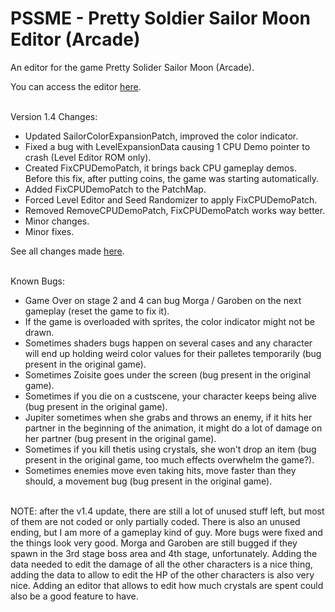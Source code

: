 # PSSME - Pretty Soldier Sailor Moon Editor (Arcade)
An editor for the game Pretty Solider Sailor Moon (Arcade).
<br/>

You can access the editor [here](https://gamehackfan.github.io/pssme/).
<br/><br/>

Version 1.4 Changes:
- Updated SailorColorExpansionPatch, improved the color indicator.
- Fixed a bug with LevelExpansionData causing 1 CPU Demo pointer to crash (Level Editor ROM only).
- Created FixCPUDemoPatch, it brings back CPU gameplay demos. Before this fix, after putting coins, the game was starting automatically.
- Added FixCPUDemoPatch to the PatchMap.
- Forced Level Editor and Seed Randomizer to apply FixCPUDemoPatch.
- Removed RemoveCPUDemoPatch, FixCPUDemoPatch works way better.
- Minor changes.
- Minor fixes.

See all changes made [here](https://github.com/GameHackFan/pssme/blob/main/changelog).
<br/><br/>

Known Bugs:
- Game Over on stage 2 and 4 can bug Morga / Garoben on the next gameplay (reset the game to fix it).
- If the game is overloaded with sprites, the color indicator might not be drawn.
- Sometimes shaders bugs happen on several cases and any character will end up holding weird color values for their palletes temporarily (bug present in the original game).
- Sometimes Zoisite goes under the screen (bug present in the original game).
- Sometimes if you die on a custscene, your character keeps being alive (bug present in the original game).
- Jupiter sometimes when she grabs and throws an enemy, if it hits her partner in the beginning
of the animation, it might do a lot of damage on her partner (bug present in the original game).
- Sometimes if you kill thetis using crystals, she won't drop an item (bug present in the original game, too much effects overwhelm the game?).
- Sometimes enemies move even taking hits, move faster than they should, a movement bug (bug present in the original game).
<br/><br/>

NOTE: after the v1.4 update, there are still a lot of unused stuff left, but most of them are not coded or only partially coded. There is also an unused ending, but I am more of a gameplay kind of guy. More bugs were fixed and the things look very good. Morga and Garoben are still bugged if they spawn in the 3rd stage boss area and 4th stage, unfortunately. Adding the data needed to edit the damage of all the other characters is a nice thing, adding the data to allow to edit the HP of the other characters is also very nice. Adding an editor that allows to edit how much crystals are spent could also be a good feature to have.